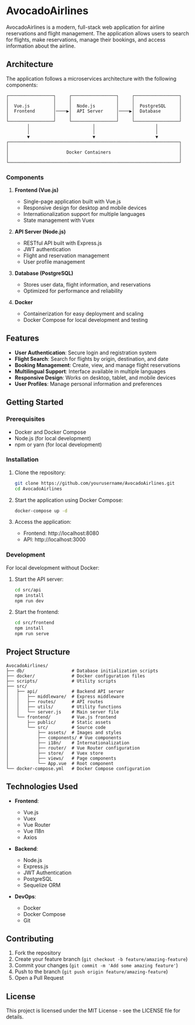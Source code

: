 # AvocadoAirlines

AvocadoAirlines is a modern, full-stack web application for airline reservations and flight management. The application allows users to search for flights, make reservations, manage their bookings, and access information about the airline.

## Architecture

The application follows a microservices architecture with the following components:

```
┌─────────────────┐     ┌─────────────────┐     ┌─────────────────┐
│                 │     │                 │     │                 │
│  Vue.js         │     │  Node.js        │     │  PostgreSQL     │
│  Frontend       │────▶│  API Server     │────▶│  Database       │
│                 │     │                 │     │                 │
└─────────────────┘     └─────────────────┘     └─────────────────┘
        │                        │                       │
        │                        │                       │
        ▼                        ▼                       ▼
┌─────────────────────────────────────────────────────────────────┐
│                                                                 │
│                      Docker Containers                          │
│                                                                 │
└─────────────────────────────────────────────────────────────────┘
```

### Components

1. **Frontend (Vue.js)**
   - Single-page application built with Vue.js
   - Responsive design for desktop and mobile devices
   - Internationalization support for multiple languages
   - State management with Vuex

2. **API Server (Node.js)**
   - RESTful API built with Express.js
   - JWT authentication
   - Flight and reservation management
   - User profile management

3. **Database (PostgreSQL)**
   - Stores user data, flight information, and reservations
   - Optimized for performance and reliability

4. **Docker**
   - Containerization for easy deployment and scaling
   - Docker Compose for local development and testing

## Features

- **User Authentication**: Secure login and registration system
- **Flight Search**: Search for flights by origin, destination, and date
- **Booking Management**: Create, view, and manage flight reservations
- **Multilingual Support**: Interface available in multiple languages
- **Responsive Design**: Works on desktop, tablet, and mobile devices
- **User Profiles**: Manage personal information and preferences

## Getting Started

### Prerequisites

- Docker and Docker Compose
- Node.js (for local development)
- npm or yarn (for local development)

### Installation

1. Clone the repository:
   ```bash
   git clone https://github.com/yourusername/AvocadoAirlines.git
   cd AvocadoAirlines
   ```

2. Start the application using Docker Compose:
   ```bash
   docker-compose up -d
   ```

3. Access the application:
   - Frontend: http://localhost:8080
   - API: http://localhost:3000

### Development

For local development without Docker:

1. Start the API server:
   ```bash
   cd src/api
   npm install
   npm run dev
   ```

2. Start the frontend:
   ```bash
   cd src/frontend
   npm install
   npm run serve
   ```

## Project Structure

```
AvocadoAirlines/
├── db/                  # Database initialization scripts
├── docker/              # Docker configuration files
├── scripts/             # Utility scripts
├── src/
│   ├── api/             # Backend API server
│   │   ├── middleware/  # Express middleware
│   │   ├── routes/      # API routes
│   │   ├── utils/       # Utility functions
│   │   └── server.js    # Main server file
│   └── frontend/        # Vue.js frontend
│       ├── public/      # Static assets
│       └── src/         # Source code
│           ├── assets/  # Images and styles
│           ├── components/ # Vue components
│           ├── i18n/    # Internationalization
│           ├── router/  # Vue Router configuration
│           ├── store/   # Vuex store
│           ├── views/   # Page components
│           └── App.vue  # Root component
└── docker-compose.yml   # Docker Compose configuration
```

## Technologies Used

- **Frontend**:
  - Vue.js
  - Vuex
  - Vue Router
  - Vue I18n
  - Axios

- **Backend**:
  - Node.js
  - Express.js
  - JWT Authentication
  - PostgreSQL
  - Sequelize ORM

- **DevOps**:
  - Docker
  - Docker Compose
  - Git

## Contributing

1. Fork the repository
2. Create your feature branch (`git checkout -b feature/amazing-feature`)
3. Commit your changes (`git commit -m 'Add some amazing feature'`)
4. Push to the branch (`git push origin feature/amazing-feature`)
5. Open a Pull Request

## License

This project is licensed under the MIT License - see the LICENSE file for details. 